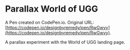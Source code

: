 # Parallax World of UGG

A Pen created on CodePen.io. Original URL: [https://codepen.io/designbyremedy/pen/RwGwvy](https://codepen.io/designbyremedy/pen/RwGwvy).

A parallax experiment with the World of UGG landing page.